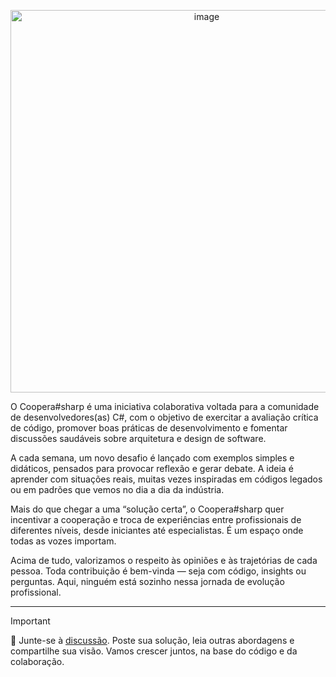 <p align="center">
<img width="612" alt="image" src="https://github.com/user-attachments/assets/1dab32df-1ef7-46d3-8bc4-0922336b2332" />
</p>


O Coopera#sharp é uma iniciativa colaborativa voltada para a comunidade de desenvolvedores(as) C#, com o objetivo de exercitar a avaliação crítica de código, promover boas práticas de desenvolvimento e fomentar discussões saudáveis sobre arquitetura e design de software.

A cada semana, um novo desafio é lançado com exemplos simples e didáticos, pensados para provocar reflexão e gerar debate. A ideia é aprender com situações reais, muitas vezes inspiradas em códigos legados ou em padrões que vemos no dia a dia da indústria.

Mais do que chegar a uma “solução certa”, o Coopera#sharp quer incentivar a cooperação e troca de experiências entre profissionais de diferentes níveis, desde iniciantes até especialistas. É um espaço onde todas as vozes importam.

Acima de tudo, valorizamos o respeito às opiniões e às trajetórias de cada pessoa. Toda contribuição é bem-vinda — seja com código, insights ou perguntas. Aqui, ninguém está sozinho nessa jornada de evolução profissional.

---
>[!IMPORTANT]     
>🚀 Junte-se à [discussão](https://github.com/yanjustino/cooperasharp/discussions). Poste sua solução, leia outras abordagens e compartilhe sua visão. Vamos crescer juntos, na base do código e da colaboração.
